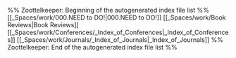 %% Zoottelkeeper: Beginning of the autogenerated index file list  %%
 [[_Spaces/work/000.NEED to DO!|000.NEED to DO!]]
 [[_Spaces/work/Book Reviews|Book Reviews]]
 [[_Spaces/work/Conferences/_Index_of_Conferences|_Index_of_Conferences]]
 [[_Spaces/work/Journals/_Index_of_Journals|_Index_of_Journals]]
%% Zoottelkeeper: End of the autogenerated index file list  %%
